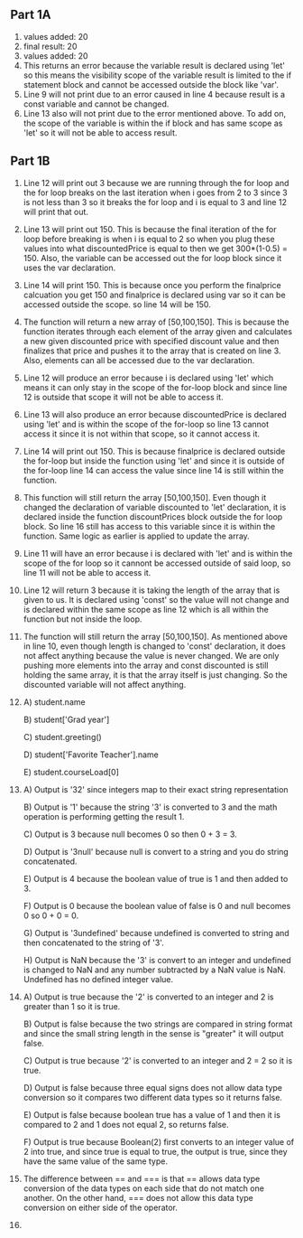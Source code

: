 ## Part 1A
1. values added: 20
2. final result: 20
3. values added: 20
4. This returns an error because the variable result is declared using 'let' so this means the visibility scope of the variable result is limited to the if statement block and cannot be accessed outside the block like 'var'.
5. Line 9 will not print due to an error caused in line 4 because result is a const variable and cannot be changed. 
6. Line 13 also will not print due to the error mentioned above. To add on, the scope of the variable is within the if block and has same scope as 'let' so it will not be able to access result.


## Part 1B
1. Line 12 will print out 3 because we are running through the for loop and the for loop breaks on the last iteration when i goes from 2 to 3 since 3 is not less than 3 so it breaks the for loop and i is equal to 3 and line 12 will print that out.
2. Line 13 will print out 150. This is because the final iteration of the for loop before breaking is when i is equal to 2 so when you plug these values into what discountedPrice is equal to then we get 300*(1-0.5) = 150. Also, the variable can be accessed out the for loop block since it uses the var declaration. 
3. Line 14 will print 150. This is because once you perform the finalprice calcuation you get 150 and finalprice is declared using var so it can be accessed outside the scope. so line 14 will be 150. 
4. The function will return a new array of [50,100,150]. This is because the function iterates through each element of the array given and calculates a new given discounted price with specified discount value and then finalizes that price and pushes it to the array that is created on line 3. Also, elements can all be accessed due to the var declaration. 
5. Line 12 will produce an error because i is declared using 'let' which means it can only stay in the scope of the for-loop block and since line 12 is outside that scope it will not be able to access it. 
6. Line 13 will also produce an error because discountedPrice is declared using 'let' and is within the scope of the for-loop so line 13 cannot access it since it is not within that scope, so it cannot access it. 
7. Line 14 will print out 150. This is because finalprice is declared outside the for-loop but inside the function using 'let' and since it is outside of the for-loop line 14 can access the value since line 14 is still within the function. 
8. This function will still return the array [50,100,150]. Even though it changed the declaration of variable discounted to 'let' declaration, it is declared inside the function discountPrices block outside the for loop block. So line 16 still has access to this variable since it is within the function. Same logic as earlier is applied to update the array.
9. Line 11 will have an error because i is declared with 'let' and is within the scope of the for loop so it cannont be accessed outside of said loop, so line 11 will not be able to access it. 
10. Line 12 will return 3 because it is taking the length of the array that is given to us. It is declared using 'const' so the value will not change and is declared within the same scope as line 12 which is all within the function but not inside the loop.
11. The function will still return the array [50,100,150]. As mentioned above in line 10, even though length is changed to 'const' declaration, it does not affect anything because the value is never changed. We are only pushing more elements into the array and const discounted is still holding the same array, it is that the array itself is just changing. So the discounted variable will not affect anything. 
12. A) student.name 
    
    B) student['Grad year']
    
    C) student.greeting()
    
    D) student['Favorite Teacher'].name
    
    E) student.courseLoad[0]
13. A) Output is '32' since integers map to their exact string representation
    
    B) Output is '1' because the string '3' is converted to 3 and the math operation is performing getting the result 1.
    
    C) Output is 3 because null becomes 0 so then 0 + 3 = 3.
    
    D) Output is '3null' because null is convert to a string and you do string concatenated. 
    
    E) Output is 4 because the boolean value of true is 1 and then added to 3.
    
    F) Output is 0 because the boolean value of false is 0 and null becomes 0 so 0 + 0 = 0.
    
    G) Output is '3undefined' because undefined is converted to string and then concatenated to the string of '3'.
    
    H) Output is NaN because the '3' is convert to an integer and undefined is changed to NaN and any number subtracted by a NaN value is NaN. Undefined has no defined integer value.
14. A) Output is true because the '2' is converted to an integer and 2 is greater than 1 so it is true.
    
    B) Output is false because the two strings are compared in string format and since the small string length in the sense is "greater" it will output false.
    
    C) Output is true because '2' is converted to an integer and 2 = 2 so it is true.
    
    D) Output is false because three equal signs does not allow data type conversion so it compares two different data types so it returns false. 
    
    E) Output is false because boolean true has a value of 1 and then it is compared to 2 and 1 does not equal 2, so returns false.
    
    F) Output is true because Boolean(2) first converts to an integer value of 2 into true, and since true is equal to true, the output is true, since they have the same value of the same type. 
15. The difference between == and === is that == allows data type conversion of the data types on each side that do not match one another. On the other hand, === does not allow this data type conversion on either side of the operator. 
16. 
